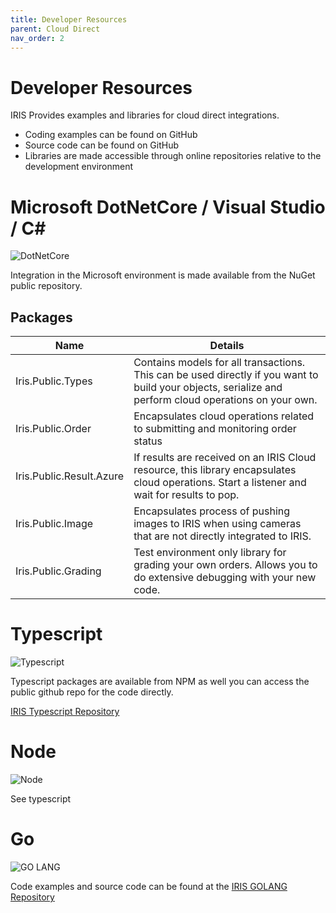 ```yaml
---
title: Developer Resources
parent: Cloud Direct 
nav_order: 2
---
```


# Developer Resources
IRIS Provides examples and libraries for cloud direct integrations.  

- Coding examples can be found on GitHub
- Source code can be found on GitHub
- Libraries are made accessible through online repositories relative to the development environment



# Microsoft DotNetCore / Visual Studio / C#
![DotNetCore](https://th.bing.com/th?id=OIP.VlJPKdlorSicfUuvU079GwHaHD&w=256&h=244&c=8&rs=1&qlt=90&o=6&pid=3.1&rm=2) 

Integration in the Microsoft environment is made available from the NuGet public repository.

## Packages

| Name | Details
| -- | -- |
| Iris.Public.Types | Contains models for all transactions.  This can be used directly if you want to build your objects, serialize and perform cloud operations on your own.
| Iris.Public.Order | Encapsulates cloud operations related to submitting and monitoring order status
| Iris.Public.Result.Azure | If results are received on an IRIS Cloud resource, this library encapsulates cloud operations. Start a listener and wait for results to pop.
| Iris.Public.Image | Encapsulates process of pushing images to IRIS when using cameras that are not directly integrated to IRIS. 
| Iris.Public.Grading | Test environment only library for grading your own orders.  Allows you to do extensive debugging with your new code. 


# Typescript 
![Typescript](https://th.bing.com/th?q=TypeScript+Logo.svg&w=120&h=120&c=1&rs=1&qlt=90&cb=1&pid=InlineBlock&mkt=en-US&cc=US&setlang=en&adlt=moderate&t=1&mw=247)

Typescript packages are available from NPM as well you can access the public github repo for the code directly. 

<a href="https://github.com/Intelligent-Retinal-Imaging-Systems/ts-service-bus">IRIS Typescript Repository</a>

# Node
![Node](https://th.bing.com/th/id/OIP.2uFooAQy1Qm5AJve8A7cuwHaIO?w=148&h=180&c=7&r=0&o=5&pid=1.7)

See typescript

# Go 
![GO LANG](https://th.bing.com/th/id/OIP.t3RUiobgTR3_SbYMuB5oXgHaHa?w=184&h=184&c=7&r=0&o=5&pid=1.7) 

Code examples and source code can be found at the <a href="https://github.com/Intelligent-Retinal-Imaging-Systems/iris-cloud-direct-go">IRIS GOLANG Repository</a>